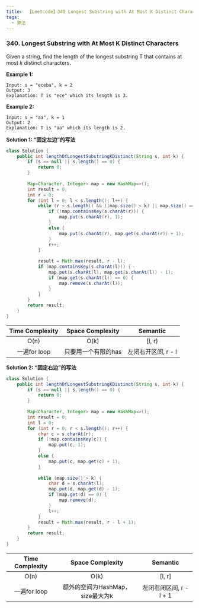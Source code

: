 ```yaml
---
title:  【Leetcode】340 Longest Substring with At Most K Distinct Characters
tags:
  - 算法
---
```




### 340. Longest Substring with At Most K Distinct Characters

Given a string, find the length of the longest substring T that contains at most *k* distinct characters.

**Example 1:**

```
Input: s = "eceba", k = 2
Output: 3
Explanation: T is "ece" which its length is 3.
```

**Example 2:**

```
Input: s = "aa", k = 1
Output: 2
Explanation: T is "aa" which its length is 2.
```



**Solution 1: “固定左边”的写法** 

```java
class Solution {
    public int lengthOfLongestSubstringKDistinct(String s, int k) {
        if (s == null || s.length() == 0) {
            return 0;
        }
        
        Map<Character, Integer> map = new HashMap<>();
        int result = 0;
        int r = 0;
        for (int l = 0; l < s.length(); l++) {
            while (r < s.length() && ((map.size() < k) || map.size() == k && map.containsKey(s.charAt(r)))) {
                if (!map.containsKey(s.charAt(r))) {
                    map.put(s.charAt(r), 1);
                }
                else {
                    map.put(s.charAt(r), map.get(s.charAt(r)) + 1);
                }
                r++;
            }
            
            result = Math.max(result, r - l);
            if (map.containsKey(s.charAt(l))) {
                map.put(s.charAt(l), map.get(s.charAt(l)) - 1);
                if (map.get(s.charAt(l)) == 0) {
                    map.remove(s.charAt(l));
                }
            }
        }
        return result;
    }
}
```

| Time Complexity |  Space Complexity   |      Semantic       |
| :-------------: | :-----------------: | :-----------------: |
|      O(n)       |        O(k)         |       [l, r)        |
|  一遍for loop   | 只要用一个有限的has | 左闭右开区间, r - l |



**Solution 2: “固定右边”的写法**

```java
class Solution {
    public int lengthOfLongestSubstringKDistinct(String s, int k) {
        if (s == null || s.length() == 0) {
            return 0;
        }
				
        Map<Character, Integer> map = new HashMap<>();
        int result = 0;
        int l = 0;
        for (int r = 0; r < s.length(); r++) {
            char c = s.charAt(r);
            if (!map.containsKey(c)) {
                map.put(c, 1);
            }
            else {
                map.put(c, map.get(c) + 1);
            }
            
            while (map.size() > k) {
                char d = s.charAt(l);
                map.put(d, map.get(d) - 1);
                if (map.get(d) == 0) {
                    map.remove(d);
                }
                l++;
            }
            result = Math.max(result, r - l + 1);
        }
        return result;
    }
}
```

| Time Complexity |         Space Complexity         |        Semantic         |
| :-------------: | :------------------------------: | :---------------------: |
|      O(n)       |               O(k)               |         [l, r]          |
|  一遍for loop   | 额外的空间为HashMap，size最大为k | 左闭右闭区间, r - l + 1 |
